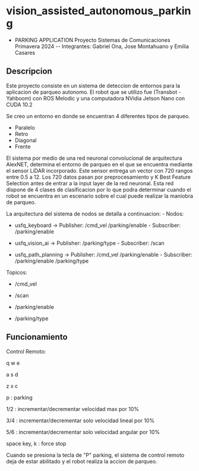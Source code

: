 # vision_assisted_autonomous_parking

- PARKING APPLICATION
  Proyecto Sistemas de Comunicaciones Primavera 2024 --
  Integrantes: Gabriel Ona, Jose Montahuano y Emilia Casares

## Descripcion

Este proyecto consiste en un sistema de deteccion de entornos para la aplicacion de parqueo autonomo.
El robot que se utilizo fue (Transbot - Yahboom) con ROS Melodic y una computadora NVidia Jetson Nano con CUDA 10.2

Se creo un entorno en donde se encuentran 4 diferentes tipos de parqueo.

- Paralelo
- Retro
- Diagonal
- Frente

El sistema por medio de una red neuronal convolucional de arquitectura AlexNET, determina el entorno de parqueo en el que se
encuentra mediante el sensor LiDAR incorporado. Este sensor entrega un vector con 720 rangos entre 0.5 a 12. Los 720 datos pasan por preprocesamiento
y K Best Feature Selection antes de entrar a la input layer de la red neuronal. Esta red dispone de 4 clases de clasificacion por lo que podra determinar
cuando el robot se encuentra en un escenario sobre el cual puede realizar la maniobra de parqueo.

La arquitectura del sistema de nodos se detalla a continuacion: - Nodos:

- usfq_keyboard -> Publisher: /cmd_vel /parking/enable - Subscriber: /parking/enable

- usfq_vision_ai -> Publisher: /parking/type - Subscriber: /scan

- usfq_path_planning -> Publisher: /cmd_vel /parking/enable - Subscriber: /parking/enable /parking/type

Topicos:

- /cmd_vel

- /scan

- /parking/enable

- /parking/type

## Funcionamiento

Control Remoto:

q w e

a s d

z x c

p : parking

1/2 : incrementar/decrementar velocidad max por 10%

3/4 : incrementar/decrementar solo velocidad lineal por 10%

5/6 : incrementar/decrementar solo velocidad angular por 10%

space key, k : force stop

Cuando se presiona la tecla de "P" parking, el sistema de control remoto deja de estar abilitado y el robot realiza la accion de parqueo.

